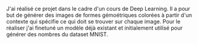 J'ai réalisé ce projet dans le cadre d'un cours de Deep Learning. Il a pour but de générer des images de formes gémoétriques colorées à partir d'un contexte qui spécifie ce qui doit se trouver sur chaque image.
Pour le réaliser j'ai finetuné un modèle déjà existant et initialement utilisé pour générer des nombres du dataset MNIST.
